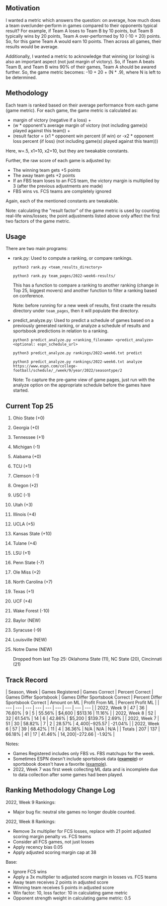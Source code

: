 ## Motivation

I wanted a metric which answers the question: on average, how much does a team over/under-perform in games compared to their opponents typical result? For example, if Team A loses to Team B by 10 points, but Team B typically wins by 20 points, Team A over-performed by 10 (-10 + 20) points. So, for this game Team A would earn 10 points. Then across all games, their results would be average.

Additionally, I wanted a metric to acknowledge that winning (or losing) is also an important aspect (not just margin of victory). So, if Team A beats Team B, and Team B wins 90% of their games, Team A should be awared further. So, the game metric becomes: -10 + 20 + (N * .9), where N is left to be determined. 

## Methodology

Each team is ranked based on their average performance from each game (game metric). For each game, the game metric is calculated as: 

* margin of victory (negative if a loss) + 
* (w * opponent's average margin of victory (not including game(s) played against this team)) + 
* (result factor = (x1 * opponent win percent (if win) or -x2 * opponent loss percent (if loss) (not including game(s) played against this team)))

Here, w=.5, x1=10, x2=10, but they are tweakable constants.

Further, the raw score of each game is adjusted by:

* The winning team gets +5 points
* The away team gets +2 points
* If an FBS team loses to an FCS team, the victory margin is multiplied by 3 (after the previous adjustments are made)
* FBS wins vs. FCS teams are completely ignored

Again, each of the mentioned constants are tweakable.

Note: calculating the "result factor" of the game metric is used by counting real-life wins/losses; the point adjustments listed above only affect the first two factors of the game metric.

## Usage

There are two main programs:

* rank.py: Used to compute a ranking, or compare rankings.

    ```python3 rank.py <team_results_directory>```

    ```python3 rank.py team_pages/2022-week6-results/```

    This has a function to compare a ranking to another ranking (change in Top 25, biggest movers) and another function to filter a ranking based on conference.

    Note: before running for a new week of results, first craate the results directory under ```team_pages```, then it will populate the directory.

* predict_analyze.py: Used to predict a schedule of games based on a previously generated ranking, or analyze a schedule of results and sportsbook predictions in relation to a ranking.

    ```python3 predict_analyze.py <ranking_filename> <predict_analyze> <optional: espn_schedule_url>```

    ```python3 predict_analyze.py rankings/2022-week6.txt predict```

    ```python3 predict_analyze.py rankings/2022-week6.txt analyze https://www.espn.com/college-football/schedule/_/week/9/year/2022/seasontype/2```

    Note: To capture the pre-game view of game pages, just run with the analyze option on the appropriate schedule before the games have started.

## Current Top 25

1. Ohio State (+0)
2. Georgia (+0)
3. Tennessee (+1)
4. Michigan (-1)
5. Alabama (+0)
6. TCU (+1)
7. Clemson (-1)
8. Oregon (+2)
9. USC (-1)
10. Utah (+3)
11. Illinois (+4)
12. UCLA (+5)
13. Kansas State (+10)
14. Tulane (+4)
15. LSU (+1)
16. Penn State (-7)
17. Ole Miss (+2)
18. North Carolina (+7)
19. Texas (+1)
20. UCF (+4)
21. Wake Forest (-10)
22. Baylor (NEW)
23. Syracuse (-9)
24. Louisville (NEW)
25. Notre Dame (NEW)

    Dropped from last Top 25: Oklahoma State (11), NC State (20), Cincinnati (21)

## Track Record

| Season, Week | Games Registered | Games Correct | Percent Correct | Games Differ Sportsbook | Games Differ Sportsbook Correct | Percent Differ Sportsbook Correct | Amount on ML | Profit From ML | Percent Profit ML |
| --- | --- | --- | --- | --- | --- | --- | --- | --- |
| 2022, Week 9 | 47 | 36 | 76.60% | 9 | 5 | 55.56% | $4,600 | $513.16 | 11.16% |
| 2022, Week 8 | 52 | 32 | 61.54% | 14 | 6 | 42.86% | $5,200 | $139.75 | 2.69% |
| 2022, Week 7 | 51 | 30 | 58.82% | 7 | 2 | 28.57% | $4,400 | -$925.57 | -21.04% |
| 2022, Week 6 | 57 | 39 | 68.42% | 11 | 4 | 36.36% | N/A | N/A | N/A |
| Totals | 207 | 137 | 66.18% | 41 | 17 | 41.46% | $14,200 | -$272.66 | -1.92% |

Notes:
* Games Registered includes only FBS vs. FBS matchups for the week.
* Sometimes ESPN doesn't include sportsbook data ~~([example](https://www.espn.com/college-football/game?gameId=401415240))~~ or sportsbook doesn't have a favorite ([example](https://www.espn.com/college-football/game?gameId=401403923)).
* 2022, Week 7 was first week collecting ML data and is incomplete due to data collection after some games had been played.

## Ranking Methodology Change Log

2022, Week 9 Rankings:

* Major bug fix: neutral site games no longer double counted.

2022, Week 8 Rankings:

* Remove 3x multiplier for FCS losses, replace with 21 point adjusted scoring margin penalty vs. FCS teams
* Consider all FCS games, not just losses
* Apply recency bias 0.05
* Apply adjusted scoring margin cap at 38

Base:

* Ignore FCS wins
* Apply a 3x multiplier to adjusted score margin in losses vs. FCS teams
* Away team receives 2 points in adjusted score
* Winning team receives 5 points in adjusted score
* Win factor: 10, loss factor: 10 in calculating game metric
* Opponent strength weight in calculating game metric: 0.5